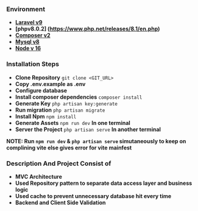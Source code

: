 ### Environment

-   **[Laravel v9](https://laravel.com/docs/9.x)**
-   **[phpv8.0.2] (https://www.php.net/releases/8.1/en.php)**
-   **[Composer v2](https://getcomposer.org/)**
-   **[Mysql v8](https://www.mysql.com/)**
-   **[Node v 16](https://nodejs.org/en/)**

### Installation Steps

-   **Clone Repository** `git clone <GIT_URL>`
-   **Copy .env.example as .env**
-   **Configure database**
-   **Install composer dependencies** `composer install`
-   **Generate Key** `php artisan key:generate`
-   **Run migration** `php artisan migrate`
-   **Install Npm** `npm install`
-   **Generate Assets** `npm run dev` **In one terminal**
-   **Server the Project** `php artisan serve` **In another terminal**

**NOTE: Run `npm run dev` & `php artisan serve` simutaneously to keep on complining vite else gives error for vite mainfest**

### Description And Project Consist of

-   **MVC Architecture**
-   **Used Repository pattern to separate data access layer and business logic**
-   **Used cache to prevent unnecessary database hit every time**
-   **Backend and Client Side Validation**
